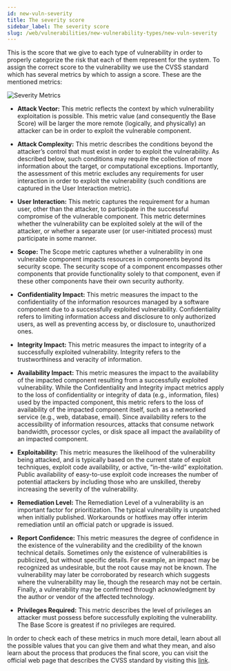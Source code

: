 ```yaml
---
id: new-vuln-severity
title: The severity score
sidebar_label: The severity score
slug: /web/vulnerabilities/new-vulnerability-types/new-vuln-severity
---
```


This is the score that we give to each type of vulnerability in order to properly categorize
the risk that each of them represent for the system. To assign the correct score to the
vulnerability we use the CVSS standard which has several metrics by which to assign a
score. These are the mentioned metrics:

![Severity Metrics](/img/web/vulnerabilities/new-vulnerability-types/new-vuln-severity/severity_score_icons.png)

- **Attack Vector:** This metric reflects the context by which vulnerability exploitation
is possible. This metric value (and consequently the Base Score) will be larger the more
remote (logically, and physically) an attacker can be in order to exploit the vulnerable component.

- **Attack Complexity:** This metric describes the conditions beyond the attacker’s control
that must exist in order to exploit the vulnerability. As described below, such conditions may
require the collection of more information about the target, or computational exceptions.
Importantly, the assessment of this metric excludes any requirements for user interaction in
order to exploit the vulnerability (such conditions are captured in the User Interaction metric).

- **User Interaction:** This metric captures the requirement for a human user, other than the
attacker, to participate in the successful compromise of the vulnerable component. This metric
determines whether the vulnerability can be exploited solely at the will of the attacker, or
whether a separate user (or user-initiated process) must participate in some manner.

- **Scope:** The Scope metric captures whether a vulnerability in one vulnerable component
impacts resources in components beyond its security scope. The security scope of a component
encompasses other components that provide functionality solely to that component, even if
these other components have their own security authority.

- **Confidentiality Impact:** This metric measures the impact to the confidentiality of the
information resources managed by a software component due to a successfully exploited
vulnerability. Confidentiality refers to limiting information access and disclosure to only
authorized users, as well as preventing access by, or disclosure to, unauthorized ones.

- **Integrity Impact:** This metric measures the impact to integrity of a successfully exploited
vulnerability. Integrity refers to the trustworthiness and veracity of information.

- **Availability Impact:** This metric measures the impact to the availability of the impacted
component resulting from a successfully exploited vulnerability. While the Confidentiality and
Integrity impact metrics apply to the loss of confidentiality or integrity of data
(e.g., information, files) used by the impacted component, this metric refers to the loss of
availability of the impacted component itself, such as a networked service
(e.g., web, database, email). Since availability refers to the accessibility of information
resources, attacks that consume network bandwidth, processor cycles, or disk space all impact
the availability of an impacted component.

- **Exploitability:** This metric measures the likelihood of the vulnerability being attacked,
and is typically based on the current state of exploit techniques, exploit code availability,
or active, “in-the-wild” exploitation. Public availability of easy-to-use exploit code increases
the number of potential attackers by including those who are unskilled, thereby increasing the
severity of the vulnerability.

- **Remediation Level:** The Remediation Level of a vulnerability is an important factor for
prioritization. The typical vulnerability is unpatched when initially published.
Workarounds or hotfixes may offer interim remediation until an official patch or upgrade
is issued.

- **Report Confidence:** This metric measures the degree of confidence in the existence
of the vulnerability and the credibility of the known technical details. Sometimes only
the existence of vulnerabilities is publicized, but without specific details. For example,
an impact may be recognized as undesirable, but the root cause may not be known.
The vulnerability may later be corroborated by research which suggests where the
vulnerability may lie, though the research may not be certain. Finally, a vulnerability
may be confirmed through acknowledgment by the author or vendor of the affected technology.

- **Privileges Required:** This metric describes the level of privileges an attacker must
possess before successfully exploiting the vulnerability. The Base Score is greatest if
no privileges are required. 

In order to check each of these metrics in much more detail, learn about all the possible
values that you can give them and what they mean, and also learn about the process that
produces the final score, you can visit the official web page that describes the CVSS
standard by visiting this [link](https://www.first.org/cvss/v3.1/specification-document).

